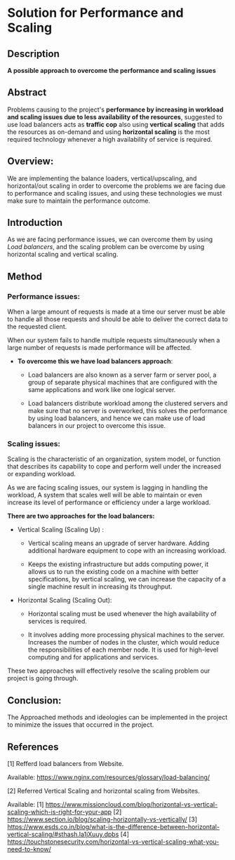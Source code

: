 # Solution for Performance and Scaling

## **Description**
**A possible approach to overcome the performance and scaling issues**

## **Abstract**
Problems causing to the project's **performance by increasing in workload and scaling issues due to less availability of the resources**,
suggested to use load balancers acts as **traffic cop** also using **vertical scaling** that adds the resources as on-demand and using **horizontal scaling** is the most required technology whenever a high availability of service is required.

## **Overview**:
We are implementing the balance loaders, vertical/upscaling, and horizontal/out scaling in order to overcome the problems we are facing due to performance and scaling issues, and using these technologies we must make sure to maintain the performance outcome.

## **Introduction**
As we are facing performance issues, we can overcome them by using *Load balancers*, and the scaling problem can be overcome by using horizontal scaling and vertical scaling.


## **Method**
### **Performance issues**:

When a large amount of requests is made at a time our server must be able to handle all those requests and should be able to deliver the correct data to the requested client.

When our system fails to handle multiple requests simultaneously when a large number of requests is made performance will be affected.

* **To overcome this we have load balancers approach**:

  * Load balancers are also known as a server farm or server pool, a group of separate physical machines that are configured with the same applications and work like one logical server. 

  * Load balancers distribute workload among the clustered servers and make sure that no server is overworked, this solves the performance by using load balancers, and hence we can make use of load balancers in our project to overcome this issue.

### **Scaling issues**:

Scaling is the characteristic of an organization, 
system model, or function that describes its capability to cope and perform well under the increased or expanding workload. 

As we are facing scaling issues, our system is lagging in handling the workload, A system that scales well will be able to maintain or even increase its level of performance or efficiency under a large workload.

**There are two approaches for the load balancers:**

 * Vertical Scaling (Scaling Up) :
     * Vertical scaling means an upgrade of server hardware. Adding additional hardware equipment to cope with an increasing workload.

     * Keeps the existing infrastructure but adds computing power, it allows us to run the existing code on a machine with better specifications, by vertical scaling, we can increase the capacity of a single machine result in increasing its throughput.

* Horizontal Scaling (Scaling Out):
    * Horizontal scaling must be used whenever the high availability of services is required.

    * It involves adding more processing physical machines to the server. Increases the number of nodes in the cluster, which would reduce the responsibilities of each member node. It is used for high-level computing and for applications and services.

These two approaches will effectively resolve the scaling problem our project is going through.

## **Conclusion:**
The Approached methods and ideologies can be implemented in the project to minimize the issues that occurred in the project.

## **References**
[1] Refferd load balancers from Website.

Available: https://www.nginx.com/resources/glossary/load-balancing/

[2] Referred Vertical Scaling and horizontal scaling from Websites.

Available: 
[1] https://www.missioncloud.com/blog/horizontal-vs-vertical-scaling-which-is-right-for-your-app
           [2] https://www.section.io/blog/scaling-horizontally-vs-vertically/
           [3] https://www.esds.co.in/blog/what-is-the-difference-between-horizontal-vertical-scaling/#sthash.la1jXuuy.dpbs
           [4] https://touchstonesecurity.com/horizontal-vs-vertical-scaling-what-you-need-to-know/
